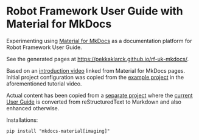 # Robot Framework User Guide with Material for MkDocs

Experimenting using [Material for MkDocs](https://squidfunk.github.io/mkdocs-material/) 
as a documentation platform for Robot Framework User Guide.

See the generated pages at https://pekkaklarck.github.io/rf-uk-mkdocs/.

Based on an [introduction video](https://www.youtube.com/watch?v=Q-YA_dA8C20)
linked from Material for MkDocs pages. Initial project configuration was
copied from the [example project](https://github.com/james-willett/mkdocs-material-youtube-tutorial)
in the aforementioned tutorial video.

Actual content has been copied from a [separate project](https://github.com/alexkread/rfuserguide/)
where the [current User Guide](https://robotframework.org/robotframework/latest/RobotFrameworkUserGuide.html)
is converted from reStructuredText to Markdown and also enhanced otherwise. 

Installations:

    pip install "mkdocs-material[imaging]"
